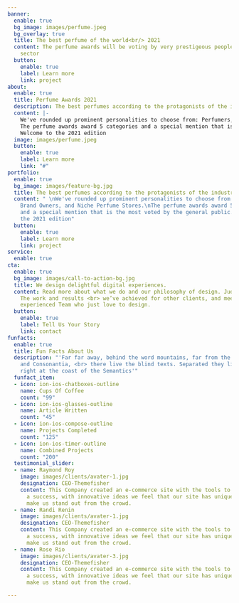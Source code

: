 ```yaml
---
banner:
  enable: true
  bg_image: images/perfume.jpeg
  bg_overlay: true
  title: The best perfume of the world<br/> 2021
  content: The perfume awards will be voting by very prestigeous people from this
    sector
  button:
    enable: true
    label: Learn more
    link: project
about:
  enable: true
  title: Perfume Awards 2021
  description: The best perfumes according to the protagonists of the industry.
  content: |-
    We've rounded up prominent personalities to choose from: Perfumers, Brand Owners, and Niche Perfume Stores.
    The perfume awards award 5 categories and a special mention that is the most voted by the general public.
    Welcome to the 2021 edition
  image: images/perfume.jpeg
  button:
    enable: true
    label: Learn more
    link: "#"
portfolio:
  enable: true
  bg_image: images/feature-bg.jpg
  title: The best perfumes according to the protagonists of the industry.
  content: " \nWe've rounded up prominent personalities to choose from: Perfumers,
    Brand Owners, and Niche Perfume Stores.\nThe perfume awards award 5 categories
    and a special mention that is the most voted by the general public.\nWelcome to
    the 2021 edition"
  button:
    enable: true
    label: Learn more
    link: project
service:
  enable: true
cta:
  enable: true
  bg_image: images/call-to-action-bg.jpg
  title: We design delightful digital experiences.
  content: Read more about what we do and our philosophy of design. Judge for yourself
    The work and results <br> we’ve achieved for other clients, and meet our highly
    experienced Team who just love to design.
  button:
    enable: true
    label: Tell Us Your Story
    link: contact
funfacts:
  enable: true
  title: Fun Facts About Us
  description: "'Far far away, behind the word mountains, far from the countries Vokalia
    and Consonantia, <br> there live the blind texts. Separated they live in Bookmarksgrove
    right at the coast of the Semantics'"
  funfact_item:
  - icon: ion-ios-chatboxes-outline
    name: Cups Of Coffee
    count: "99"
  - icon: ion-ios-glasses-outline
    name: Article Written
    count: "45"
  - icon: ion-ios-compose-outline
    name: Projects Completed
    count: "125"
  - icon: ion-ios-timer-outline
    name: Combined Projects
    count: "200"
  testimonial_slider:
  - name: Raymond Roy
    image: images/clients/avater-1.jpg
    designation: CEO-Themefisher
    content: This Company created an e-commerce site with the tools to make our business
      a success, with innovative ideas we feel that our site has unique elements that
      make us stand out from the crowd.
  - name: Randi Renin
    image: images/clients/avater-1.jpg
    designation: CEO-Themefisher
    content: This Company created an e-commerce site with the tools to make our business
      a success, with innovative ideas we feel that our site has unique elements that
      make us stand out from the crowd.
  - name: Rose Rio
    image: images/clients/avater-3.jpg
    designation: CEO-Themefisher
    content: This Company created an e-commerce site with the tools to make our business
      a success, with innovative ideas we feel that our site has unique elements that
      make us stand out from the crowd.

---
```


